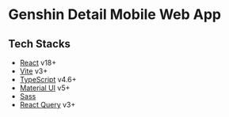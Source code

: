 # Genshin Detail Mobile Web App

## Tech Stacks

- [React]() v18+
- [Vite]() v3+
- [TypeScript]() v4.6+
- [Material UI]() v5+
- [Sass]()
- [React Query]() v3+
